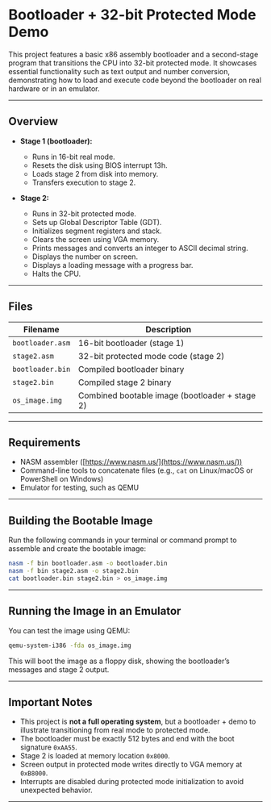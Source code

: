 
# Bootloader + 32-bit Protected Mode Demo

This project features a basic x86 assembly bootloader and a second-stage program that transitions the CPU into 32-bit protected mode. It showcases essential functionality such as text output and number conversion, demonstrating how to load and execute code beyond the bootloader on real hardware or in an emulator.

---

## Overview

- **Stage 1 (bootloader):**  
  - Runs in 16-bit real mode.  
  - Resets the disk using BIOS interrupt 13h.    
  - Loads stage 2 from disk into memory.  
  - Transfers execution to stage 2.

- **Stage 2:**  
  - Runs in 32-bit protected mode.  
  - Sets up Global Descriptor Table (GDT).  
  - Initializes segment registers and stack.  
  - Clears the screen using VGA memory.  
  - Prints messages and converts an integer to ASCII decimal string.  
  - Displays the number on screen.
  - Displays a loading message with a progress bar. 
  - Halts the CPU.

---

## Files

| Filename        | Description                             |
|-----------------|---------------------------------------|
| `bootloader.asm`| 16-bit bootloader (stage 1)            |
| `stage2.asm`    | 32-bit protected mode code (stage 2)  |
| `bootloader.bin`| Compiled bootloader binary             |
| `stage2.bin`    | Compiled stage 2 binary                 |
| `os_image.img`  | Combined bootable image (bootloader + stage 2) |

---

## Requirements

- NASM assembler ([https://www.nasm.us/](https://www.nasm.us/))  
- Command-line tools to concatenate files (e.g., `cat` on Linux/macOS or PowerShell on Windows)  
- Emulator for testing, such as QEMU

---

## Building the Bootable Image

Run the following commands in your terminal or command prompt to assemble and create the bootable image:

```bash
nasm -f bin bootloader.asm -o bootloader.bin
nasm -f bin stage2.asm -o stage2.bin
cat bootloader.bin stage2.bin > os_image.img
```

---

## Running the Image in an Emulator

You can test the image using QEMU:

```bash
qemu-system-i386 -fda os_image.img
```

This will boot the image as a floppy disk, showing the bootloader’s messages and stage 2 output.

---

## Important Notes

- This project is **not a full operating system**, but a bootloader + demo to illustrate transitioning from real mode to protected mode.  
- The bootloader must be exactly 512 bytes and end with the boot signature `0xAA55`.  
- Stage 2 is loaded at memory location `0x8000`.  
- Screen output in protected mode writes directly to VGA memory at `0xB8000`. 
- Interrupts are disabled during protected mode initialization to avoid unexpected behavior.

---


